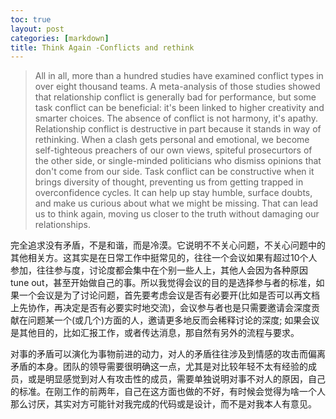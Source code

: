 ```yaml
---
toc: true
layout: post
categories: [markdown]
title: Think Again -Conflicts and rethink
---
```

> All in all, more than a hundred studies have examined conflict types in over eight thousand teams. A meta-analysis of those studies showed that relationship conflict is generally bad for performance, but some task conflict can be beneficial: it's been linked to higher creativity and smarter choices. 
> The absence of conflict is not harmony, it's apathy.
> Relationship conflict is destructive in part because it stands in way of rethinking. When a clash gets personal and emotional, we become self-tighteous preachers of our own views, spiteful prosecurtors of the other side, or single-minded politicians who dismiss opinions that don't come from our side. Task conflict can be constructive when it brings diversity of thought, preventing us from getting trapped in overconfidence cycles. It can help up stay humble, surface doubts, and make us curious about what we might be missing. That can lead us to think again, moving us closer to the truth without damaging our relationships.

完全追求没有矛盾，不是和谐，而是冷漠。它说明不不关心问题，不关心问题中的其他相关方。这其实是在日常工作中挺常见的，往往一个会议如果有超过10个人参加，往往参与度，讨论度都会集中在个别一些人上，其他人会因为各种原因tune out，甚至开始做自己的事。所以我觉得会议的目的是选择参与者的标准，如果一个会议是为了讨论问题，首先要考虑会议是否有必要开(比如是否可以再文档上先协作，再决定是否有必要实时地交流)，会议参与者也是只需要邀请会深度贡献在问题某一个(或几个)方面的人，邀请更多地反而会稀释讨论的深度; 如果会议是其他目的，比如汇报工作，或者传达消息，那自然有另外的流程与要求。

对事的矛盾可以演化为事物前进的动力，对人的矛盾往往涉及到情感的攻击而偏离矛盾的本身。团队的领导需要很明确这一点，尤其是对比较年轻不太有经验的成员，或是明显感觉到对人有攻击性的成员，需要单独说明对事不对人的原因，自己的标准。在刚工作的前两年，自己在这方面也做的不好，有时候会觉得为啥一个人那么讨厌，其实对方可能针对我完成的代码或是设计，而不是对我本人有意见。

